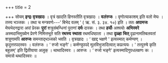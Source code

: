 +++
title = 2

+++
सोयम् **इन्द्रः** **वृत्रखादः** । वृत्रं खादति हिनस्तीति वृत्रखादः । **वलंरुजः** । वृणोत्याकाशम् इति वलो मेघः । तस्य भञ्जकः । तथा च मन्त्रवर्णः---’ बिभेद वलम् ' ( ऋ. सं. ३. ३४. १०) इति । ततः **अपामजः** मेघभेदनद्वारा अपां प्रेरकः **पुरां** शत्रुसंबन्धिनां पुराणां **दर्मः** दारकः । तथा **हर्योः** अश्वयोः **अभिस्वरे** अस्मदाभिमुख्येन प्रेरणे निमित्तभूते सति **रथस्य** **स्थाता** रथमधिष्ठाता । तथा **दृळ्हा** **चित्** दृढानामतिबलवतां शत्रूणामपि **आरुजः** समन्ताद्भञ्जको भवति । वृत्रखादः । ‘ खाद्द भक्षणे ' इत्यस्मात् कर्मण्यण् । कृदुत्तरपदस्वरः । वलंरुजः । ‘ रुजो भङ्गे'। कर्मण्युपपदे मूलविभुजादित्वात् कप्रत्ययः । ' तत्पुरुषे कृति बहुलम्' इति द्वितीयाया अलुक् । थाथादिस्वरः । आरुजः । ‘ रुजो भङ्गे' इत्यस्मादिगुपधलक्षणः कः । समासे थथादिस्वरः ॥
